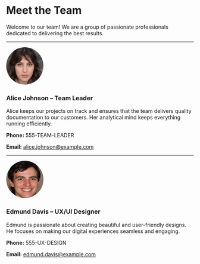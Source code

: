 # Meet the Team

Welcome to our team! We are a group of passionate professionals dedicated to delivering the best results.  

---

<img src="../assets/images/woman_1.jpeg" alt="Alice Johnson" width="100" height="100" style="border-radius: 50%;">

### Alice Johnson – Team Leader

Alice keeps our projects on track and ensures that the team delivers quality documentation to our customers. Her analytical mind keeps everything running efficiently.

**Phone:** 555-TEAM-LEADER

**Email:** alice.johnson@example.com

---
<img src="../assets/images/man_4.png" alt="Alice Johnson" width="100" height="100" style="border-radius: 50%;">

### Edmund Davis – UX/UI Designer

Edmund is passionate about creating beautiful and user-friendly designs. He focuses on making our digital experiences seamless and engaging.

**Phone:** 555-UX-DESIGN

**Email:** edmund.davis@example.com
